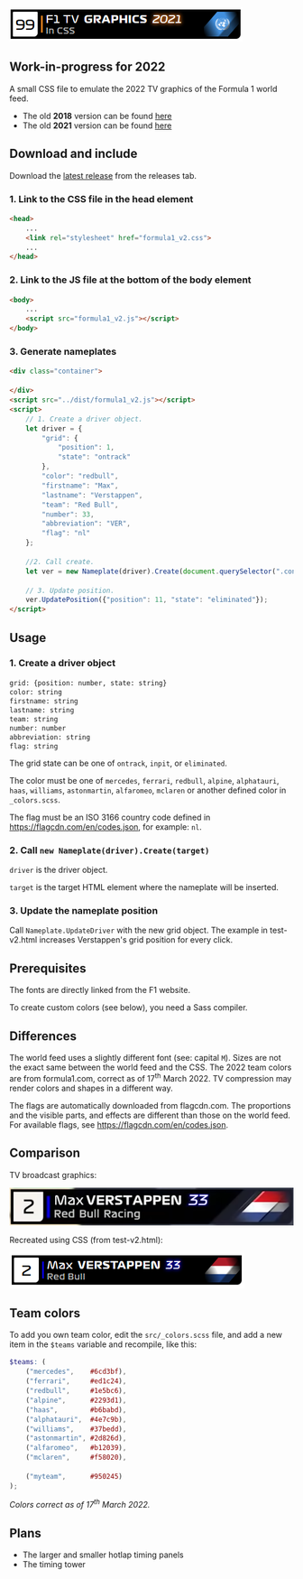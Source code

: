 ![F1 TV graphics in CSS](images/header-v2021.png)

## Work-in-progress for 2022

A small CSS file to emulate the 2022 TV graphics of the Formula 1 world feed.

- The old **2018** version can be found [here](https://github.com/bodzaital/f1-graphics-css/tree/v2018)
- The old **2021** version can be found [here](https://github.com/bodzaital/f1-graphics-css/tree/v2021)

## Download and include

Download the [latest release](https://github.com/bodzaital/f1-graphics-css/releases) from the releases tab.

### **1. Link to the CSS file in the head element**

```html
<head>
	...
	<link rel="stylesheet" href="formula1_v2.css">
	...
</head>
```

### **2. Link to the JS file at the bottom of the body element**

```html
<body>
	...
	<script src="formula1_v2.js"></script>
</body>
```

### **3. Generate nameplates**

```html
<div class="container">

</div>
<script src="../dist/formula1_v2.js"></script>
<script>
	// 1. Create a driver object.
	let driver = {
		"grid": {
			"position": 1,
			"state": "ontrack"
		},
		"color": "redbull",
		"firstname": "Max",
		"lastname": "Verstappen",
		"team": "Red Bull",
		"number": 33,
		"abbreviation": "VER",
		"flag": "nl"
	};

	//2. Call create.
	let ver = new Nameplate(driver).Create(document.querySelector(".container"));
	
	// 3. Update position.
	ver.UpdatePosition({"position": 11, "state": "eliminated"});
</script>
```

## Usage

### **1. Create a driver object**

```
grid: {position: number, state: string}
color: string
firstname: string
lastname: string
team: string
number: number
abbreviation: string
flag: string
```

The grid state can be one of `ontrack`, `inpit`, or `eliminated`.

The color must be one of `mercedes`, `ferrari`, `redbull`, `alpine`, `alphatauri`, `haas`, `williams`, `astonmartin`, `alfaromeo`, `mclaren` or another defined color in `_colors.scss`.

The flag must be an ISO 3166 country code defined in https://flagcdn.com/en/codes.json, for example: `nl`.

### **2. Call `new Nameplate(driver).Create(target)`**

`driver` is the driver object.

`target` is the target HTML element where the nameplate will be inserted.

### **3. Update the nameplate position**

Call `Nameplate.UpdateDriver` with the new grid object. The example in test-v2.html increases Verstappen's grid position for every click.

## Prerequisites

The fonts are directly linked from the F1 website.

To create custom colors (see below), you need a Sass compiler.

## Differences

The world feed uses a slightly different font (see: capital `M`). Sizes are not the exact same between the world feed and the CSS. The 2022 team colors are from formula1.com, correct as of 17<sup>th</sup> March 2022. TV compression may render colors and shapes in a different way.

The flags are automatically downloaded from flagcdn.com. The proportions and the visible parts, and effects are different than those on the world feed. For available flags, see https://flagcdn.com/en/codes.json.

## Comparison

TV broadcast graphics:

![Captured TV broadcast graphics.](images/screenshot-tv-v2021.png)

Recreated using CSS (from test-v2.html):

![Recreated TV graphics.](images/screenshot-v2021.png)

## Team colors

To add you own team color, edit the `src/_colors.scss` file, and add a new item in the `$teams` variable and recompile, like this:

```scss
$teams: (
	("mercedes",	#6cd3bf),
	("ferrari",		#ed1c24),
	("redbull",		#1e5bc6),
	("alpine",		#2293d1),
	("haas",		#b6babd),
	("alphatauri",	#4e7c9b),
	("williams",	#37bedd),
	("astonmartin",	#2d826d),
	("alfaromeo",	#b12039),
	("mclaren",		#f58020),

	("myteam",      #950245)
);
```

*Colors correct as of 17<sup>th</sup> March 2022.*

## Plans

- The larger and smaller hotlap timing panels
- The timing tower